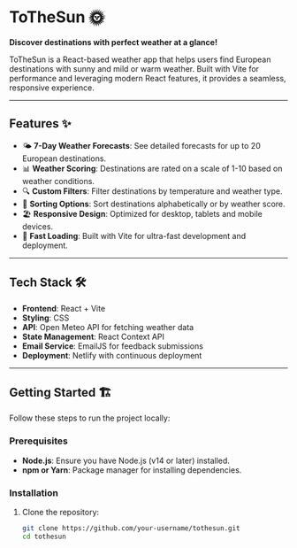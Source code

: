 # **ToTheSun** 🌞  
**Discover destinations with perfect weather at a glance!**

ToTheSun is a React-based weather app that helps users find European destinations with sunny and mild or warm weather. Built with Vite for performance and leveraging modern React features, it provides a seamless, responsive experience.

---

## **Features** ✨

- 🌤 **7-Day Weather Forecasts**: See detailed forecasts for up to 20 European destinations.
- 📊 **Weather Scoring**: Destinations are rated on a scale of 1-10 based on weather conditions.
- 🔍 **Custom Filters**: Filter destinations by temperature and weather type.
- 🔄 **Sorting Options**: Sort destinations alphabetically or by weather score.
- 🏖 **Responsive Design**: Optimized for desktop, tablets and mobile devices.
- 🚀 **Fast Loading**: Built with Vite for ultra-fast development and deployment.

---

## **Tech Stack** 🛠

- **Frontend**: React + Vite
- **Styling**: CSS
- **API**: Open Meteo API for fetching weather data
- **State Management**: React Context API
- **Email Service**: EmailJS for feedback submissions
- **Deployment**: Netlify with continuous deployment

---

## **Getting Started** 🏗

Follow these steps to run the project locally:

### Prerequisites

- **Node.js**: Ensure you have Node.js (v14 or later) installed.
- **npm or Yarn**: Package manager for installing dependencies.

### Installation

1. Clone the repository:
   ```bash
   git clone https://github.com/your-username/tothesun.git
   cd tothesun